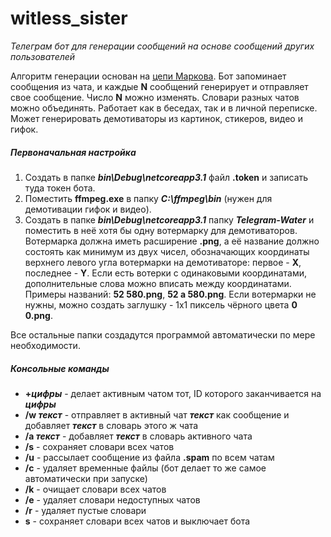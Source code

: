 # witless_sister
_Телеграм бот для генерации сообщений на основе сообщений других пользователей_

Алгоритм генерации основан на [цепи Маркова]. Бот запоминает сообщения из чата, и каждые **N** сообщений генерирует и отправляет свое сообщение. Число **N** можно изменять. Словари разных чатов можно объединять. Работает как в беседах, так и в личной переписке. Может генерировать демотиваторы из картинок, стикеров, видео и гифок.

##### Первоначальная настройка
1. Создать в папке **_bin\Debug\netcoreapp3.1_** файл **.token** и записать туда токен бота.
2. Поместить **ffmpeg.exe** в папку **_C:\ffmpeg\bin_** (нужен для демотивации гифок и видео).
3. Создать в папке **_bin\Debug\netcoreapp3.1_** папку **_Telegram-Water_** и поместить в неё хотя бы одну вотермарку для демотиваторов. Вотермарка должна иметь расширение **.png**, а её название должно состоять как минимум из двух чисел, обозначающих координаты верхнего левого угла вотермарки на демотиваторе: первое - **X**, последнее - **Y**. Если есть вотерки с одинаковыми координатами, дополнительные слова можно вписать между координатами. Примеры названий: **52 580.png**, **52 a 580.png**. Если вотермарки не нужны, можно создать заглушку - 1x1 пиксель чёрного цвета **0 0.png**.

Все остальные папки создадутся программой автоматически по мере необходимости.

##### Консольные команды
- **\+*цифры*** - делает активным чатом тот, ID которого заканчивается на ***цифры***
- **/w *текст*** - отправляет в активный чат ***текст*** как сообщение и добавляет ***текст*** в словарь этого ж чата
- **/a *текст*** - добавляет ***текст*** в словарь активного чата
- **/s** - сохраняет словари всех чатов
- **/u** - рассылает сообщение из файла **.spam** по всем чатам
- **/с** - удаляет временные файлы (бот делает то же самое автоматически при запуске)
- **/k** - очищает словари всех чатов
- **/e** - удаляет словари недоступных чатов
- **/r** - удаляет пустые словари
- **s** - сохраняет словари всех чатов и выключает бота

[цепи Маркова]: <https://ru.wikipedia.org/wiki/%D0%A6%D0%B5%D0%BF%D1%8C_%D0%9C%D0%B0%D1%80%D0%BA%D0%BE%D0%B2%D0%B0>
